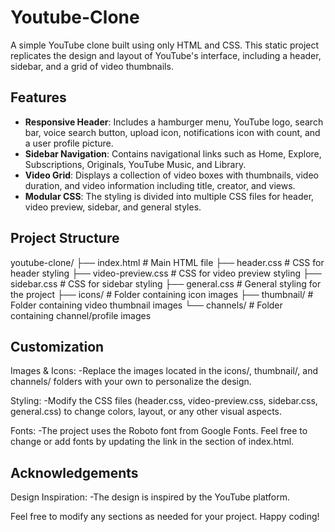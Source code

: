 # Youtube-Clone
A simple YouTube clone built using only HTML and CSS. This static project replicates the design and layout of YouTube's interface, including a header, sidebar, and a grid of video thumbnails.

## Features
- **Responsive Header**: Includes a hamburger menu, YouTube logo, search bar, voice search button, upload icon, notifications icon with count, and a user profile picture.
- **Sidebar Navigation**: Contains navigational links such as Home, Explore, Subscriptions, Originals, YouTube Music, and Library.
- **Video Grid**: Displays a collection of video boxes with thumbnails, video duration, and video information including title, creator, and views.
- **Modular CSS**: The styling is divided into multiple CSS files for header, video preview, sidebar, and general styles.

## Project Structure
youtube-clone/
├── index.html           # Main HTML file
├── header.css           # CSS for header styling
├── video-preview.css    # CSS for video preview styling
├── sidebar.css          # CSS for sidebar styling
├── general.css          # General styling for the project
├── icons/               # Folder containing icon images
├── thumbnail/           # Folder containing video thumbnail images
└── channels/            # Folder containing channel/profile images


## Customization
Images & Icons:
-Replace the images located in the icons/, thumbnail/, and channels/ folders with your own to personalize the design.

Styling:
-Modify the CSS files (header.css, video-preview.css, sidebar.css, general.css) to change colors, layout, or any other visual aspects.

Fonts:
-The project uses the Roboto font from Google Fonts. Feel free to change or add fonts by updating the link in the <head> section of index.html.

## Acknowledgements
Design Inspiration:
-The design is inspired by the YouTube platform.

Feel free to modify any sections as needed for your project. Happy coding!
